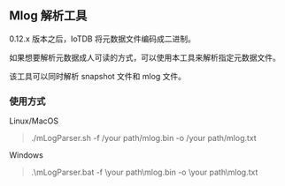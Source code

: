 <!--

    Licensed to the Apache Software Foundation (ASF) under one
    or more contributor license agreements.  See the NOTICE file
    distributed with this work for additional information
    regarding copyright ownership.  The ASF licenses this file
    to you under the Apache License, Version 2.0 (the
    "License"); you may not use this file except in compliance
    with the License.  You may obtain a copy of the License at

        http://www.apache.org/licenses/LICENSE-2.0

    Unless required by applicable law or agreed to in writing,
    software distributed under the License is distributed on an
    "AS IS" BASIS, WITHOUT WARRANTIES OR CONDITIONS OF ANY
    KIND, either express or implied.  See the License for the
    specific language governing permissions and limitations
    under the License.

-->

## Mlog 解析工具

0.12.x 版本之后，IoTDB 将元数据文件编码成二进制。

如果想要解析元数据成人可读的方式，可以使用本工具来解析指定元数据文件。

该工具可以同时解析 snapshot 文件和 mlog 文件。

### 使用方式

Linux/MacOS
> ./mLogParser.sh -f /your path/mlog.bin -o /your path/mlog.txt

Windows

> .\mLogParser.bat -f \your path\mlog.bin -o \your path\mlog.txt

